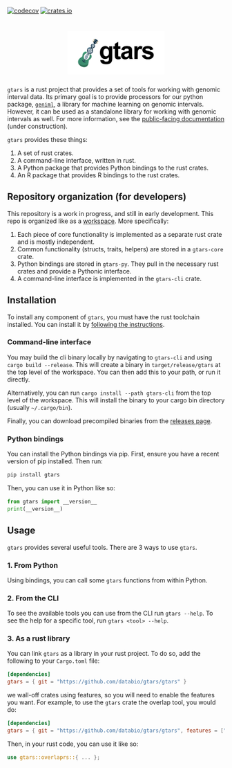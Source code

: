 [![codecov](https://codecov.io/gh/databio/gtars/branch/master/graph/badge.svg)](https://codecov.io/gh/databio/gtars)
[![crates.io](https://img.shields.io/crates/v/gtars?&logo=rust)](https://crates.io/crates/gtars)

<h1 align="center">
<img src="docs/gtars_logo_new_with_words.png" alt="gtars logo" height="100px">
</h1>


`gtars` is a rust project that provides a set of tools for working with genomic interval data. Its primary goal is to provide processors for our python package, [`geniml`](https:github.com/databio/geniml), a library for machine learning on genomic intervals. However, it can be used as a standalone library for working with genomic intervals as well. For more information, see the [public-facing documentation](https://docs.bedbase.org/gtars/) (under construction).


`gtars` provides these things:

1. A set of rust crates.
2. A command-line interface, written in rust.
3. A Python package that provides Python bindings to the rust crates.
4. An R package that provides R bindings to the rust crates.

## Repository organization (for developers)

This repository is a work in progress, and still in early development. This repo is organized like as a [workspace](https://doc.rust-lang.org/cargo/reference/workspaces.html). More specifically:

1. Each piece of core functionality is implemented as a separate rust crate and is mostly independent.
2. Common functionality (structs, traits, helpers) are stored in a `gtars-core` crate.
3. Python bindings are stored in `gtars-py`. They pull in the necessary rust crates and provide a Pythonic interface.
4. A command-line interface is implemented in the `gtars-cli` crate.

## Installation

To install any component of `gtars`, you must have the rust toolchain installed. You can install it by [following the instructions](https://www.rust-lang.org/tools/install).

### Command-line interface
You may build the cli binary locally by navigating to `gtars-cli` and using `cargo build --release`. This will create a binary in `target/release/gtars` at the top level of the workspace. You can then add this to your path, or run it directly.

Alternatively, you can run `cargo install --path gtars-cli` from the top level of the workspace. This will install the binary to your cargo bin directory (usually `~/.cargo/bin`).

Finally, you can download precompiled binaries from the [releases page](https://github.com/databio/gtars/releases).

### Python bindings
You can install the Python bindings via pip. First, ensure you have a recent version of pip installed. Then run:

```bash
pip install gtars
```

Then, you can use it in Python like so:

```python
from gtars import __version__
print(__version__)
```

## Usage

`gtars` provides several useful tools. There are 3 ways to use `gtars`. 

### 1. From Python

Using bindings, you can call some `gtars` functions from within Python.

### 2. From the CLI

To see the available tools you can use from the CLI run `gtars --help`. To see the help for a specific tool, run `gtars <tool> --help`.

### 3. As a rust library

You can link `gtars` as a library in your rust project. To do so, add the following to your `Cargo.toml` file:

```toml
[dependencies]
gtars = { git = "https://github.com/databio/gtars/gtars" }
```

we wall-off crates using features, so you will need to enable the features you want. For example, to use the `gtars` crate the overlap tool, you would do:
```toml
[dependencies]
gtars = { git = "https://github.com/databio/gtars/gtars", features = ["overlaprs"] }
```

Then, in your rust code, you can use it like so:

```rust
use gtars::overlaprs::{ ... };
```